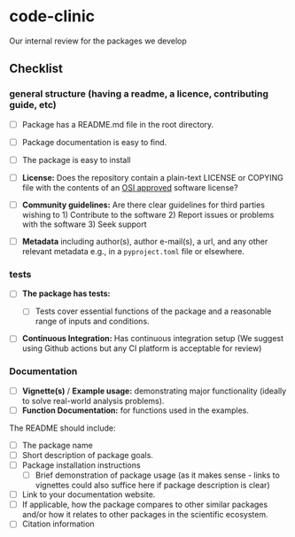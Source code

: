 # code-clinic
Our internal review for the packages we develop

## Checklist


### general structure (having a readme, a licence, contributing guide, etc)



- [ ] Package has a README.md file in the root directory.
- [ ] Package documentation is easy to find.
- [ ] The package is easy to install
- [ ] **License:** Does the repository contain a plain-text LICENSE or COPYING file with the contents of an [OSI approved](https://opensource.org/licenses/alphabetical) software license?
- [ ] **Community guidelines:** Are there clear guidelines for third parties wishing to 1) Contribute to the software 2) Report issues or problems with the software 3) Seek support
- [ ] **Metadata** including author(s), author e-mail(s), a url, and any other relevant metadata e.g., in a `pyproject.toml` file or elsewhere.


### tests

- [ ] **The package has tests:**
  - [ ] Tests cover essential functions of the package and a reasonable range of inputs and conditions.
- [ ] **Continuous Integration:** Has continuous integration setup (We suggest using Github actions but any CI platform is acceptable for review)


### Documentation

- [ ] **Vignette(s)** / **Example usage:** demonstrating major functionality (ideally to solve real-world analysis problems).
- [ ] **Function Documentation:** for functions used in the examples.

The README should include:

- [ ] The package name
- [ ] Short description of package goals.
- [ ] Package installation instructions
    - [ ] Brief demonstration of package usage (as it makes sense - links to vignettes could also suffice here if package description is clear)
- [ ] Link to your documentation website.
- [ ] If applicable, how the package compares to other similar packages and/or how it relates to other packages in the scientific ecosystem.
- [ ] Citation information
